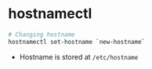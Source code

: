 # hostnamectl

```bash
# Changing hostname
hostnamectl set-hostname `new-hostname`
```

- Hostname is stored at `/etc/hostname`
